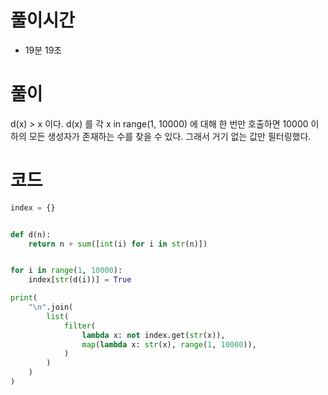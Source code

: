 # 풀이시간
- 19분 19초


# 풀이
d(x) > x 이다. d(x) 를 각 x in range(1, 10000) 에 대해 한 번만 호출하면 10000 이하의 모든 생성자가 존재하는 수를 찾을 수 있다.
그래서 거기 없는 값만 필터링했다.

# 코드
```python
index = {}


def d(n):
    return n + sum([int(i) for i in str(n)])


for i in range(1, 10000):
    index[str(d(i))] = True

print(
    "\n".join(
        list(
            filter(
                lambda x: not index.get(str(x)),
                map(lambda x: str(x), range(1, 10000)),
            )
        )
    )
)
```